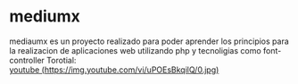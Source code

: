# mediumx
mediaumx es un proyecto realizado para poder aprender los principios para la realizacion de aplicaciones web utilizando php y tecnoligias como font-controller
Torotial: \
[youtube (https://img.youtube.com/vi/uPOEsBkqilQ/0.jpg)](https://www.youtube.com/watch?v=uPOEsBkqilQ&list=PLl0oUc8Sq1BW608GEdgM_eCiN895GyD4B)
